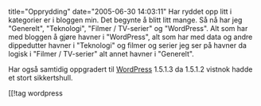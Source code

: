 title="Opprydding"
date="2005-06-30 14:03:11"
Har ryddet opp litt i kategorier er i bloggen min. Det begynte å blitt litt mange. Så nå har jeg "Generelt", "Teknologi", "Filmer / TV-serier" og "WordPress". Alt som har med bloggen å gjøre havner i "WordPress", alt som har med data og andre dippedutter havner i "Teknologi" og filmer og serier jeg ser på havner da logisk i "Filmer / TV-serier" alt annet havner i "Generelt".

Har også samtidig oppgradert til <a href="http://www.wordpress.org/">WordPress</a> 1.5.1.3 da 1.5.1.2 vistnok hadde et stort sikkertshull.

[[!tag  wordpress
